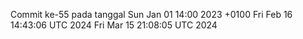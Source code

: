 Commit ke-55 pada tanggal Sun Jan 01 14:00 2023 +0100
Fri Feb 16 14:43:06 UTC 2024
Fri Mar 15 21:08:05 UTC 2024
